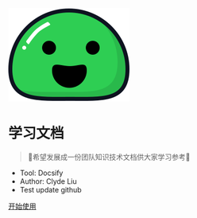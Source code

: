 <!-- _coverpage.md -->
<!-- 封面页 -->

![ICON](/images/icon.svg)
# 学习文档
> 💪希望发展成一份团队知识技术文档供大家学习参考💪
- Tool: Docsify
- Author: Clyde Liu
- Test update github

[开始使用](/README.md)
